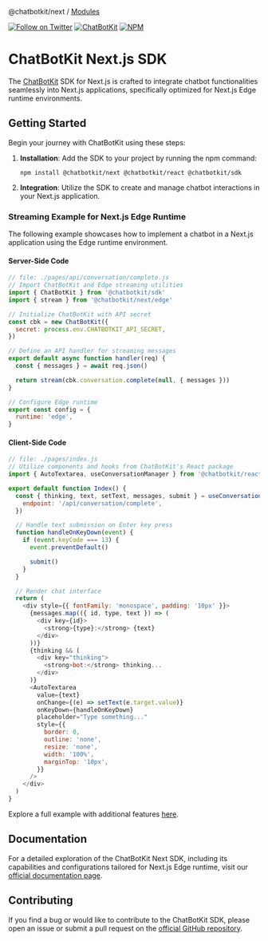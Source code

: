 @chatbotkit/next / [Modules](modules.md)

[![Follow on Twitter](https://img.shields.io/twitter/follow/chatbotkit.svg?logo=twitter)](https://twitter.com/chatbotkit)
[![ChatBotKit](https://img.shields.io/badge/credits-ChatBotKit-blue.svg)](https://chatbotkit.com)
[![NPM](https://img.shields.io/npm/v/@chatbotkit/next.svg)](https://www.npmjs.com/package/@chatbotkit/next)

# ChatBotKit Next.js SDK

The [ChatBotKit](https://chatbotkit.com) SDK for Next.js is crafted to integrate chatbot functionalities seamlessly into Next.js applications, specifically optimized for Next.js Edge runtime environments.

## Getting Started

Begin your journey with ChatBotKit using these steps:

1. **Installation**: Add the SDK to your project by running the npm command:
   ```
   npm install @chatbotkit/next @chatbotkit/react @chatbotkit/sdk
   ```
2. **Integration**: Utilize the SDK to create and manage chatbot interactions in your Next.js application.

### Streaming Example for Next.js Edge Runtime

The following example showcases how to implement a chatbot in a Next.js application using the Edge runtime environment.

#### Server-Side Code

```js
// file: ./pages/api/conversation/complete.js
// Import ChatBotKit and Edge streaming utilities
import { ChatBotKit } from '@chatbotkit/sdk'
import { stream } from '@chatbotkit/next/edge'

// Initialize ChatBotKit with API secret
const cbk = new ChatBotKit({
  secret: process.env.CHATBOTKIT_API_SECRET,
})

// Define an API handler for streaming messages
export default async function handler(req) {
  const { messages } = await req.json()

  return stream(cbk.conversation.complete(null, { messages }))
}

// Configure Edge runtime
export const config = {
  runtime: 'edge',
}
```

#### Client-Side Code

```js
// file: ./pages/index.js
// Utilize components and hooks from ChatBotKit's React package
import { AutoTextarea, useConversationManager } from '@chatbotkit/react'

export default function Index() {
  const { thinking, text, setText, messages, submit } = useConversationManager({
    endpoint: '/api/conversation/complete',
  })

  // Handle text submission on Enter key press
  function handleOnKeyDown(event) {
    if (event.keyCode === 13) {
      event.preventDefault()

      submit()
    }
  }

  // Render chat interface
  return (
    <div style={{ fontFamily: 'monospace', padding: '10px' }}>
      {messages.map(({ id, type, text }) => (
        <div key={id}>
          <strong>{type}:</strong> {text}
        </div>
      ))}
      {thinking && (
        <div key="thinking">
          <strong>bot:</strong> thinking...
        </div>
      )}
      <AutoTextarea
        value={text}
        onChange={(e) => setText(e.target.value)}
        onKeyDown={handleOnKeyDown}
        placeholder="Type something..."
        style={{
          border: 0,
          outline: 'none',
          resize: 'none',
          width: '100%',
          marginTop: '10px',
        }}
      />
    </div>
  )
}
```

Explore a full example with additional features [here](https://github.com/chatbotkit/node-sdk/tree/main/examples/nextjs/stateless-chat).

## Documentation

For a detailed exploration of the ChatBotKit Next SDK, including its capabilities and configurations tailored for Next.js Edge runtime, visit our [official documentation page](https://chatbotkit.github.io/node-sdk/modules/_chatbotkit_next.html).

## Contributing

If you find a bug or would like to contribute to the ChatBotKit SDK, please open an issue or submit a pull request on the [official GitHub repository](https://github.com/chatbotkit/node-sdk).
